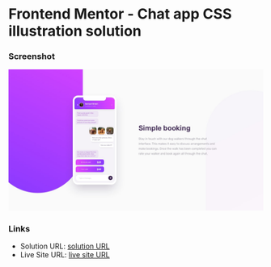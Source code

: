 # Frontend Mentor - Chat app CSS illustration solution


### Screenshot

![](./design/desktop-design.jpg)


### Links

- Solution URL: [ solution URL ](https://github.com/Siddhantkhot/Chat-app-CSS-illustration-solution/)
- Live Site URL: [ live site URL ](https://siddhantkhot.github.io/Chat-app-CSS-illustration-solution/)

